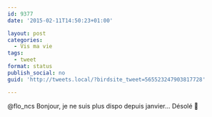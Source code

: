 ```yaml
---
id: 9377
date: '2015-02-11T14:50:23+01:00'

layout: post
categories:
  - Vis ma vie
tags:
  - tweet
format: status
publish_social: no
guid: 'http://tweets.local/?birdsite_tweet=565523247903817728'

---
```


@flo\_ncs Bonjour, je ne suis plus dispo depuis janvier… Désolé 🙂
